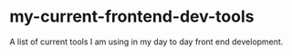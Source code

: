 my-current-frontend-dev-tools
=============================

A list of current tools I am using in my day to day front end development.
